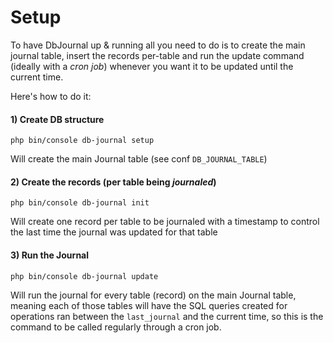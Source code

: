 Setup
=====

To have DbJournal up & running all you need to do is to create the main journal table, insert the records per-table and run the update command (ideally with a _cron job_) whenever you want it to be updated until the current time.

Here's how to do it:

#### 1) Create DB structure
```
php bin/console db-journal setup
```
Will create the main Journal table  (see conf `DB_JOURNAL_TABLE`)

#### 2) Create the records (per table being _journaled_)
```
php bin/console db-journal init
```
Will create one record per table to be journaled with a timestamp to control the last time the journal was updated for that table

#### 3) Run the Journal  
```
php bin/console db-journal update
```
Will run the journal for every table (record) on the main Journal table, meaning each of those tables will have the SQL queries created for operations ran between the `last_journal` and the current time, so this is the command to be called regularly through a cron job. 
